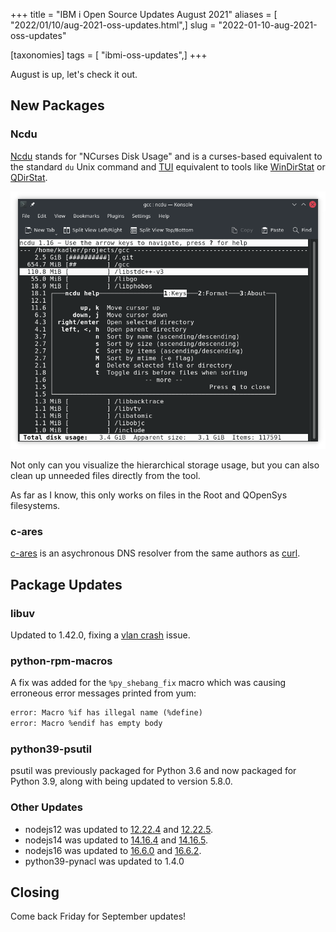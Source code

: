 +++
title = "IBM i Open Source Updates August 2021"
aliases = [ "2022/01/10/aug-2021-oss-updates.html",]
slug = "2022-01-10-aug-2021-oss-updates"

[taxonomies]
tags = [ "ibmi-oss-updates",]
+++

August is up, let's check it out.

<!-- more -->

## New Packages

### Ncdu

[Ncdu](https://dev.yorhel.nl/ncdu) stands for "NCurses Disk Usage" and is a curses-based equivalent to the standard `du` Unix command and [TUI](https://en.wikipedia.org/wiki/Text-based_user_interface) equivalent to tools like [WinDirStat](https://windirstat.net/) or [QDirStat](https://github.com/shundhammer/qdirstat).

![Ncdu screenshot](/assets/images/ncdu.png)

Not only can you visualize the hierarchical storage usage, but you can also clean up unneeded files directly from the tool.

As far as I know, this only works on files in the Root and QOpenSys filesystems.

### c-ares

[c-ares](https://c-ares.org) is an asychronous DNS resolver from the same authors as [curl](https://github.com/curl/curl).

## Package Updates

### libuv

Updated to 1.42.0, fixing a [vlan crash](https://github.com/libuv/libuv/issues/3062) issue.

### python-rpm-macros

A fix was added for the `%py_shebang_fix` macro which was causing erroneous error messages printed from yum:

```txt
error: Macro %if has illegal name (%define)
error: Macro %endif has empty body
```

### python39-psutil

psutil was previously packaged for Python 3.6 and now packaged for Python 3.9, along with being updated to version 5.8.0.

### Other Updates

- nodejs12 was updated to [12.22.4](https://nodejs.org/en/blog/release/v12.22.4/) and [12.22.5](https://nodejs.org/en/blog/release/v12.22.5/).
- nodejs14 was updated to [14.16.4](https://nodejs.org/en/blog/release/v14.16.4/) and [14.16.5](https://nodejs.org/en/blog/release/v14.16.1/).
- nodejs16 was updated to [16.6.0](https://nodejs.org/en/blog/release/v16.6.0/) and [16.6.2](https://nodejs.org/en/blog/release/v16.6.2/).
- python39-pynacl was updated to 1.4.0

## Closing

Come back Friday for September updates!